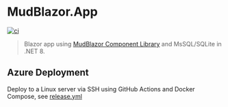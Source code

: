 # MudBlazor.App

[![ci](https://github.com/atrakic/MudBlazor.App/actions/workflows/ci.yaml/badge.svg)](https://github.com/atrakic/MudBlazor.App/actions/workflows/ci.yaml)

> Blazor app using [MudBlazor Component Library](https://github.com/MudBlazor/MudBlazor) and MsSQL/SQLite in .NET 8.

## Azure Deployment
Deploy to a Linux server via SSH using GitHub Actions and Docker Compose, see [release.yml](.github/workflows/release.yml)
